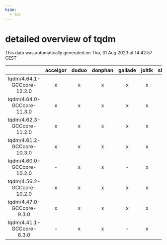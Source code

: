 ```yaml
---
hide:
  - toc
---
```


detailed overview of tqdm
=========================


This data was automatically generated on Thu, 31 Aug 2023 at 14:42:57 CEST  

| |accelgor|doduo|donphan|gallade|joltik|skitty|swalot|victini|
| :---: | :---: | :---: | :---: | :---: | :---: | :---: | :---: | :---: |
|tqdm/4.64.1-GCCcore-12.2.0|x|x|x|x|x|x|x|x|
|tqdm/4.64.0-GCCcore-11.3.0|x|x|x|x|x|x|x|x|
|tqdm/4.62.3-GCCcore-11.2.0|x|x|x|x|x|x|x|x|
|tqdm/4.61.2-GCCcore-10.3.0|x|x|x|x|x|x|x|x|
|tqdm/4.60.0-GCCcore-10.2.0|-|x|x|-|x|x|x|x|
|tqdm/4.56.2-GCCcore-10.2.0|x|x|x|x|x|x|x|x|
|tqdm/4.47.0-GCCcore-9.3.0|x|x|x|x|x|x|x|x|
|tqdm/4.41.1-GCCcore-8.3.0|-|x|x|-|x|x|x|x|
